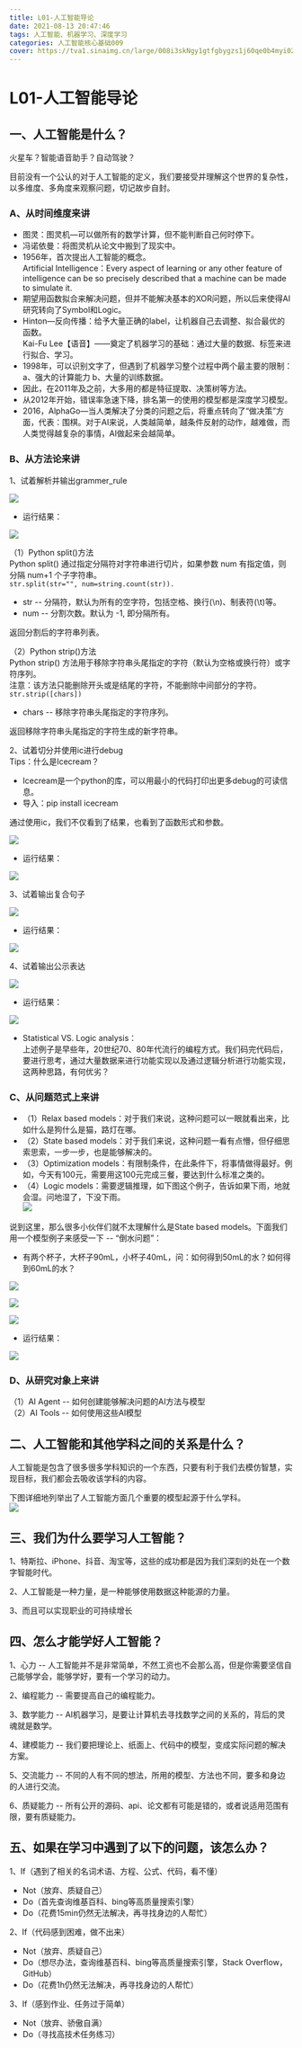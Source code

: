 ```yaml
---
title: L01-人工智能导论
date: 2021-08-13 20:47:46
tags: 人工智能、机器学习、深度学习
categories: 人工智能核心基础009
cover: https://tva1.sinaimg.cn/large/008i3skNgy1gtfgbygzs1j60qe0b4myi02.jpg
---
```


# **L01-人工智能导论**
## **一、人工智能是什么？**  

火星车？智能语音助手？自动驾驶？ 

目前没有一个公认的对于人工智能的定义，我们要接受并理解这个世界的复杂性，以多维度、多角度来观察问题，切记故步自封。  

### A、从时间维度来讲 ###  
- 图灵：图灵机—可以做所有的数学计算，但不能判断自己何时停下。  
- 冯诺依曼：将图灵机从论文中搬到了现实中。  
- 1956年，首次提出人工智能的概念。  
  Artificial Intelligence：Every aspect of learning or any other feature of intelligence can be so precisely described that a machine can be made to simulate it.
- 期望用函数拟合来解决问题，但并不能解决基本的XOR问题，所以后来使得AI研究转向了Symbol和Logic。
- Hinton—反向传播：给予大量正确的label，让机器自己去调整、拟合最优的函数。  
  Kai-Fu Lee【语音】——奠定了机器学习的基础：通过大量的数据、标签来进行拟合、学习。
- 1998年，可以识别文字了，但遇到了机器学习整个过程中两个最主要的限制：  
  a、强大的计算能力 b、大量的训练数据。
- 因此，在2011年及之前，大多用的都是特征提取、决策树等方法。
- 从2012年开始，错误率急速下降，排名第一的使用的模型都是深度学习模型。
- 2016，AlphaGo—当人类解决了分类的问题之后，将重点转向了“做决策”方面，代表：围棋。对于AI来说，人类越简单，越条件反射的动作，越难做，而人类觉得越复杂的事情，AI做起来会越简单。

### B、从方法论来讲 ###  
1、试着解析并输出grammer_rule  

 ![](https://tva1.sinaimg.cn/large/008i3skNgy1gtfgkv2q2rj60s00m0dih02.jpg)  

- 运行结果：

![](https://tva1.sinaimg.cn/large/008i3skNgy1gtfgm59g9bj60s80guq4f02.jpg)  


（1）Python split()方法  
Python split() 通过指定分隔符对字符串进行切片，如果参数 num 有指定值，则分隔 num+1 个子字符串。  
`str.split(str="", num=string.count(str)).`
* str -- 分隔符，默认为所有的空字符，包括空格、换行(\n)、制表符(\t)等。
* num -- 分割次数。默认为 -1, 即分隔所有。  

返回分割后的字符串列表。

（2）Python strip()方法  
Python strip() 方法用于移除字符串头尾指定的字符（默认为空格或换行符）或字符序列。  
注意：该方法只能删除开头或是结尾的字符，不能删除中间部分的字符。  
`str.strip([chars])`
* chars -- 移除字符串头尾指定的字符序列。  

返回移除字符串头尾指定的字符生成的新字符串。  

2、试着切分并使用ic进行debug  
Tips：什么是Icecream？  
- Icecream是一个python的库，可以用最小的代码打印出更多debug的可读信息。  
- 导入：pip install icecream  

通过使用ic，我们不仅看到了结果，也看到了函数形式和参数。

![](https://tva1.sinaimg.cn/large/008i3skNgy1gtfguykwv7j60sw0kwgnh02.jpg)
  
- 运行结果：

![](https://tva1.sinaimg.cn/large/008i3skNgy1gtfgwbphc3j60xk0eswgg02.jpg)


3、试着输出复合句子 

![](https://tva1.sinaimg.cn/large/008i3skNgy1gtfgxki3d9j60w40sg41902.jpg)  

- 运行结果：

![](https://tva1.sinaimg.cn/large/008i3skNgy1gtfgxvr5odj61j808k77602.jpg)  


4、试着输出公示表达  

![](https://tva1.sinaimg.cn/large/008i3skNgy1gtfgz671n9j60tu0h2myf02.jpg)  

- 运行结果：

![](https://tva1.sinaimg.cn/large/008i3skNgy1gtfgzeekdij60xo08mjsr02.jpg) 

- Statistical VS. Logic analysis：  
上述例子是早些年，20世纪70、80年代流行的编程方式。我们码完代码后，要进行思考，通过大量数据来进行功能实现以及通过逻辑分析进行功能实现，这两种思路，有何优劣？  


### C、从问题范式上来讲 ###  

- （1）Relax based models：对于我们来说，这种问题可以一眼就看出来，比如什么是狗什么是猫，路灯在哪。
- （2）State based models：对于我们来说，这种问题一看有点懵，但仔细思索思索，一步一步，也是能够解决的。
- （3）Optimization models：有限制条件，在此条件下，将事情做得最好。例如，今天有100元，需要用这100元完成三餐，要达到什么标准之类的。
- （4）Logic models：需要逻辑推理，如下图这个例子，告诉如果下雨，地就会湿。问地湿了，下没下雨。  
![](https://tva1.sinaimg.cn/large/008i3skNgy1gtfgbygzs1j60qe0b4myi02.jpg)  

说到这里，那么很多小伙伴们就不太理解什么是State based models。下面我们用一个模型例子来感受一下 -- “倒水问题”：  
- 有两个杯子，大杯子90mL，小杯子40mL，问：如何得到50mL的水？如何得到60mL的水？

![](https://tva1.sinaimg.cn/large/008i3skNgy1gtfh869d17j60x60i2q4402.jpg)  

![](https://tva1.sinaimg.cn/large/008i3skNgy1gtfh8hemp7j60ye0u0jtq02.jpg)

![](https://tva1.sinaimg.cn/large/008i3skNgy1gtfh8tvkwoj60ri08wjrp02.jpg)  

- 运行结果：  

![](https://tva1.sinaimg.cn/large/008i3skNgy1gtfh8wang7j60ku0nk3zf02.jpg)


### D、从研究对象上来讲 ###  
（1）AI Agent -- 如何创建能够解决问题的AI方法与模型  
（2）AI Tools -- 如何使用这些AI模型  



## **二、人工智能和其他学科之间的关系是什么？**  

人工智能是包含了很多很多学科知识的一个东西，只要有利于我们去模仿智慧，实现目标，我们都会去吸收该学科的内容。  

下图详细地列举出了人工智能方面几个重要的模型起源于什么学科。  
![](https://tva1.sinaimg.cn/large/008i3skNgy1gtfhccc34dj61eo0l076m02.jpg)  


## **三、我们为什么要学习人工智能？**  
1、特斯拉、iPhone、抖音、淘宝等，这些的成功都是因为我们深刻的处在一个数字智能时代。  

2、人工智能是一种力量，是一种能够使用数据这种能源的力量。  

3、而且可以实现职业的可持续增长


## **四、怎么才能学好人工智能？**  
1、心力 -- 人工智能并不是非常简单，不然工资也不会那么高，但是你需要坚信自己能够学会，能够学好，要有一个学习的动力。

2、编程能力 -- 需要提高自己的编程能力。  

3、数学能力 -- AI机器学习，是要让计算机去寻找数学之间的关系的，背后的灵魂就是数学。  

4、建模能力 -- 我们要把理论上、纸面上、代码中的模型，变成实际问题的解决方案。  

5、交流能力 -- 不同的人有不同的想法，所用的模型、方法也不同，要多和身边的人进行交流。  

6、质疑能力 -- 所有公开的源码、api、论文都有可能是错的，或者说适用范围有限，要有质疑能力。  


## **五、如果在学习中遇到了以下的问题，该怎么办？**  

1、If（遇到了相关的名词术语、方程、公式、代码，看不懂）  
- Not（放弃、质疑自己）  
- Do（首先查询维基百科、bing等高质量搜索引擎）  
- Do（花费15min仍然无法解决，再寻找身边的人帮忙）  
  
2、If（代码感到困难，做不出来）  
- Not（放弃、质疑自己）  
- Do（想尽办法，查询维基百科、bing等高质量搜索引擎，Stack Overflow，GitHub）  
- Do（花费1h仍然无法解决，再寻找身边的人帮忙）  

3、If（感到作业、任务过于简单）  
- Not（放弃、骄傲自满）  
- Do（寻找高技术任务练习）
